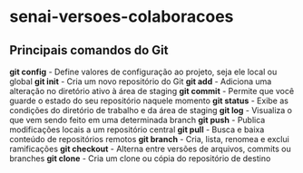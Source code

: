 # senai-versoes-colaboracoes
## Principais comandos do Git
<b>git config</b> - Define valores de configuração ao projeto, seja ele local ou global
<b>git init</b> - Cria um novo repositório do Git
<b>git add</b> - Adiciona uma alteração no diretório ativo à área de staging
<b>git commit</b> - Permite que você guarde o estado do seu repositório naquele momento
<b>git status</b> - Exibe as condições do diretório de trabalho e da área de staging
<b>git log</b> - Visualiza o que vem sendo feito em uma determinada branch
<b>git push</b> - Publica modificações locais a um repositório central
<b>git pull</b> - Busca e baixa conteúdo de repositórios remotos
<b>git branch</b> - Cria, lista, renomea e exclui ramificações
<b>git checkout</b> - Alterna entre versões de arquivos, commits ou branches
<b>git clone</b> - Cria um clone ou cópia do repositório de destino
